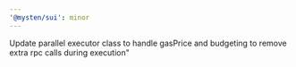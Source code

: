 ```yaml
---
'@mysten/sui': minor
---
```


Update parallel executor class to handle gasPrice and budgeting to remove extra rpc calls during execution"
